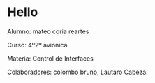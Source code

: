 # Hello

Alumno: mateo coria reartes

Curso: 4º2º avionica

Materia: Control de Interfaces

Colaboradores: colombo bruno, Lautaro Cabeza.
